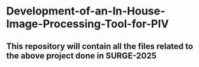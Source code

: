 # Development-of-an-In-House-Image-Processing-Tool-for-PIV

## This repository will contain all the files related to the above project done in SURGE-2025
